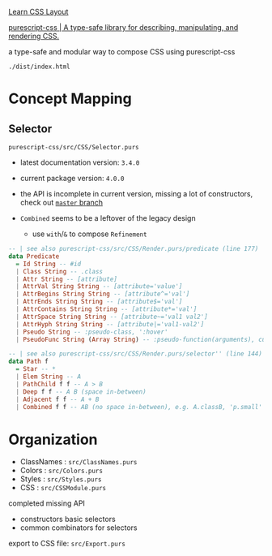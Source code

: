 [Learn CSS Layout](http://learnlayout.com/)

[purescript-css | A type-safe library for describing, manipulating, and rendering CSS.](https://pursuit.purescript.org/packages/purescript-css/)

a type-safe and modular way to compose CSS using purescript-css

`./dist/index.html`

# Concept Mapping

## Selector

`purescript-css/src/CSS/Selector.purs`

- latest documentation version: `3.4.0`
- current package version: `4.0.0`
- the API is incomplete in current version, missing a lot of constructors, check out [`master` branch](https://github.com/slamdata/purescript-css/blob/master/src/CSS/Selector.purs)

- `Combined` seems to be a leftover of the legacy design
  - use `with`/`&` to compose `Refinement`

```haskell
-- | see also purescript-css/src/CSS/Render.purs/predicate (line 177)
data Predicate
  = Id String -- #id
  | Class String -- .class
  | Attr String -- [attribute]
  | AttrVal String String -- [attribute='value']
  | AttrBegins String String -- [attribute^='val']
  | AttrEnds String String -- [attribute$='val']
  | AttrContains String String -- [attribute*='val']
  | AttrSpace String String -- [attribute~='val1 val2']
  | AttrHyph String String -- [attribute|='val1-val2']
  | Pseudo String -- :pseudo-class, ':hover'
  | PseudoFunc String (Array String) -- :pseudo-function(arguments), currently no instance built around this abstraction yet

-- | see also purescript-css/src/CSS/Render.purs/selector'' (line 144)
data Path f
  = Star -- *
  | Elem String -- A
  | PathChild f f -- A > B
  | Deep f f -- A B (space in-between)
  | Adjacent f f -- A + B
  | Combined f f -- AB (no space in-between), e.g. A.classB, 'p.small'
```


# Organization

- ClassNames : `src/ClassNames.purs`
- Colors : `src/Colors.purs`
- Styles : `src/Styles.purs`
- CSS : `src/CSSModule.purs`

completed missing API
- constructors basic selectors
- common combinators for selectors

export to CSS file: `src/Export.purs`

